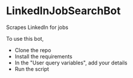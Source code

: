 # LinkedInJobSearchBot
Scrapes LinkedIn for jobs

To use this bot,
  * Clone the repo
  * Install the requirements
  * In the "User query variables", add your details
  * Run the script
    